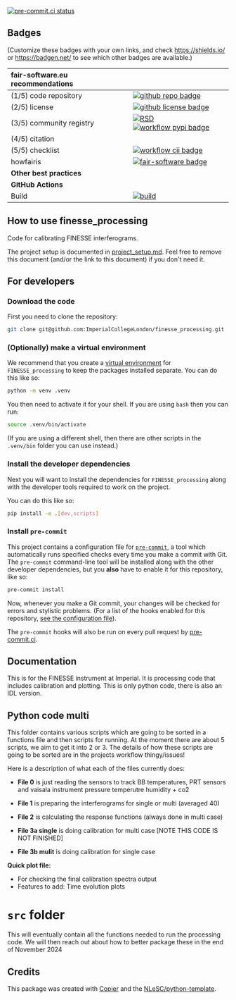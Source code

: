 [![pre-commit.ci status](https://results.pre-commit.ci/badge/github/ImperialCollegeLondon/FINESSE_processing/main.svg)](https://results.pre-commit.ci/latest/github/ImperialCollegeLondon/FINESSE_processing/main)

## Badges

(Customize these badges with your own links, and check <https://shields.io/> or <https://badgen.net/> to see which other badges are available.)

| fair-software.eu recommendations | |
| :-- | :--  |
| (1/5) code repository              | [![github repo badge](https://img.shields.io/badge/github-repo-000.svg?logo=github&labelColor=gray&color=blue)](https://github.com/ImperialCollegeLondon/finesse_processing) |
| (2/5) license                      | [![github license badge](https://img.shields.io/github/license/ImperialCollegeLondon/finesse_processing)](https://github.com/ImperialCollegeLondon/finesse_processing) |
| (3/5) community registry           | [![RSD](https://img.shields.io/badge/rsd-finesse_processing-00a3e3.svg)](https://www.research-software.nl/software/finesse_processing) [![workflow pypi badge](https://img.shields.io/pypi/v/finesse_processing.svg?colorB=blue)](https://pypi.python.org/project/finesse_processing/) |
| (4/5) citation                     | |
| (5/5) checklist                    | [![workflow cii badge](https://bestpractices.coreinfrastructure.org/projects/<replace-with-created-project-identifier>/badge)](https://bestpractices.coreinfrastructure.org/projects/<replace-with-created-project-identifier>) |
| howfairis                          | [![fair-software badge](https://img.shields.io/badge/fair--software.eu-%E2%97%8F%20%20%E2%97%8F%20%20%E2%97%8F%20%20%E2%97%8F%20%20%E2%97%8B-yellow)](https://fair-software.eu) |
| **Other best practices**           | &nbsp; |
| **GitHub Actions**                 | &nbsp; |
| Build                              | [![build](https://github.com/ImperialCollegeLondon/finesse_processing/actions/workflows/build.yml/badge.svg)](https://github.com/ImperialCollegeLondon/finesse_processing/actions/workflows/build.yml) |

## How to use finesse_processing

Code for calibrating FINESSE interferograms.

The project setup is documented in [project_setup.md](project_setup.md). Feel free to remove this document (and/or the link to this document) if you don't need it.

## For developers

### Download the code

First you need to clone the repository:

```sh
git clone git@github.com:ImperialCollegeLondon/finesse_processing.git
```

### (Optionally) make a virtual environment

We recommend that you create a [virtual environment](https://docs.python.org/3/library/venv.html) for `FINESSE_processing` to keep the packages installed separate. You can do this like so:

```sh
python -m venv .venv
```

You then need to activate it for your shell. If you are using `bash` then you can run:

```sh
source .venv/bin/activate
```

(If you are using a different shell, then there are other scripts in the `.venv/bin` folder you can use instead.)

### Install the developer dependencies

Next you will want to install the dependencies for `FINESSE_processing` along with the developer tools required to work on the project.

You can do this like so:

```sh
pip install -e .[dev,scripts]
```

### Install `pre-commit`

This project contains a configuration file for [`pre-commit`](https://pre-commit.com), a tool which automatically runs specified checks every time you make a commit with Git. The `pre-commit` command-line tool will be installed along with the other developer dependencies, but you **also** have to enable it for this repository, like so:

```sh
pre-commit install
```

Now, whenever you make a Git commit, your changes will be checked for errors and stylistic problems. (For a list of the hooks enabled for this repository, [see the configuration file](./.pre-commit-config.yaml)).

The `pre-commit` hooks will also be run on every pull request by [pre-commit.ci](https://pre-commit.ci).

## Documentation

This is for the FINESSE instrument at Imperial. It is processing code that includes calibration and plotting. This is only python code, there is also an IDL version.

## Python code multi

This folder contains various scripts which are going to be sorted in a functions file and then scripts for running. At the moment there are about 5 scripts, we aim to get it into 2 or 3.
The details of how these scripts are going to be sorted are in the projects workflow thingy/issues!

Here is a description of what each of the files currently does:

- **File 0**  is just reading the sensors to track BB temperatures, PRT sensors and vaisala instrument pressure temperutre humidity + co2

- **File 1**  is preparing the interferograms for single or multi (averaged 40)

- **File 2** is calculating the response functions (always done in multi case)

- **File 3a single** is doing calibration for multi case [NOTE THIS CODE IS NOT FINISHED]
- **File 3b mulit**  is doing calibration for single case

**Quick plot file:**

- For checking the final calibration spectra output
- Features to add: Time evolution plots

# `src` folder

This will eventually contain all the functions needed to run the processing code.
We will then reach out about how to better package these in the end of November 2024

## Credits

This package was created with [Copier](https://github.com/copier-org/copier) and the [NLeSC/python-template](https://github.com/NLeSC/python-template).
